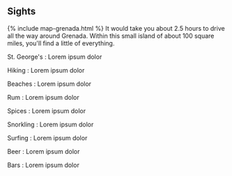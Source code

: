 ## Sights

{% include map-grenada.html %}
It would take you about 2.5 hours to drive all the way around Grenada. Within this small island of about 100 square miles, you'll find a little of everything.

St. George's
: Lorem ipsum dolor

Hiking
: Lorem ipsum dolor

Beaches
: Lorem ipsum dolor

Rum
: Lorem ipsum dolor

Spices
: Lorem ipsum dolor

Snorkling
: Lorem ipsum dolor

Surfing
: Lorem ipsum dolor

Beer
: Lorem ipsum dolor

Bars
: Lorem ipsum dolor

